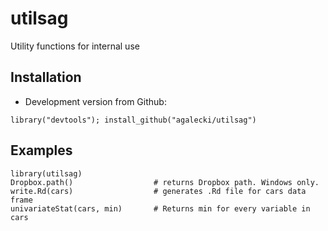 # utilsag

Utility functions for internal use

## Installation

* Development version from Github:
```
library("devtools"); install_github("agalecki/utilsag")
```
## Examples

```
library(utilsag)
Dropbox.path()                  # returns Dropbox path. Windows only.
write.Rd(cars)                  # generates .Rd file for cars data frame
univariateStat(cars, min)       # Returns min for every variable in cars
```
